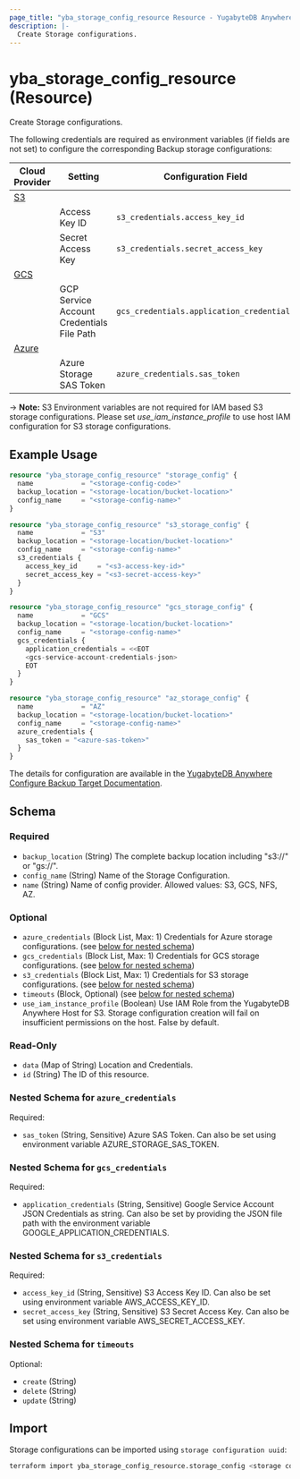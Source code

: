```yaml
---
page_title: "yba_storage_config_resource Resource - YugabyteDB Anywhere"
description: |-
  Create Storage configurations.
---
```


# yba_storage_config_resource (Resource)

Create Storage configurations.

The following credentials are required as environment variables (if fields are not set) to configure the corresponding Backup storage configurations:

|Cloud Provider|Setting|Configuration Field|Environment Variable|
|-------|--------|----------|-------------------------------|
|[S3](https://docs.aws.amazon.com/cli/latest/userguide/cli-configure-envvars.html)||||
||Access Key ID|`s3_credentials.access_key_id`|`AWS_ACCESS_KEY_ID`|
||Secret Access Key|`s3_credentials.secret_access_key`|`AWS_SECRET_ACCESS_KEY`|
|[GCS](https://cloud.google.com/docs/authentication/application-default-credentials)||||
|| GCP Service Account Credentials File Path|`gcs_credentials.application_credentials`|`GOOGLE_APPLICATION_CREDENTIALS`|
|[Azure](https://learn.microsoft.com/en-us/azure/developer/go/azure-sdk-authentication?tabs=bash)||||
||Azure Storage SAS Token|`azure_credentials.sas_token`|`AZURE_STORAGE_SAS_TOKEN`|

-> **Note:** S3 Environment variables are not required for IAM based S3 storage configurations. Please set *use_iam_instance_profile* to use host IAM configuration for S3 storage configurations.

## Example Usage

```terraform
resource "yba_storage_config_resource" "storage_config" {
  name            = "<storage-config-code>"
  backup_location = "<storage-location/bucket-location>"
  config_name     = "<storage-config-name>"
}

resource "yba_storage_config_resource" "s3_storage_config" {
  name            = "S3"
  backup_location = "<storage-location/bucket-location>"
  config_name     = "<storage-config-name>"
  s3_credentials {
    access_key_id     = "<s3-access-key-id>"
    secret_access_key = "<s3-secret-access-key>"
  }
}

resource "yba_storage_config_resource" "gcs_storage_config" {
  name            = "GCS"
  backup_location = "<storage-location/bucket-location>"
  config_name     = "<storage-config-name>"
  gcs_credentials {
    application_credentials = <<EOT
    <gcs-service-account-credentials-json>
    EOT
  }
}

resource "yba_storage_config_resource" "az_storage_config" {
  name            = "AZ"
  backup_location = "<storage-location/bucket-location>"
  config_name     = "<storage-config-name>"
  azure_credentials {
    sas_token = "<azure-sas-token>"
  }
}
```

The details for configuration are available in the [YugabyteDB Anywhere Configure Backup Target Documentation](https://docs.yugabyte.com/preview/yugabyte-platform/configure-yugabyte-platform/backup-target/).

<!-- schema generated by tfplugindocs -->
## Schema

### Required

- `backup_location` (String) The complete backup location including "s3://" or "gs://".
- `config_name` (String) Name of the Storage Configuration.
- `name` (String) Name of config provider. Allowed values: S3, GCS, NFS, AZ.

### Optional

- `azure_credentials` (Block List, Max: 1) Credentials for Azure storage configurations. (see [below for nested schema](#nestedblock--azure_credentials))
- `gcs_credentials` (Block List, Max: 1) Credentials for GCS storage configurations. (see [below for nested schema](#nestedblock--gcs_credentials))
- `s3_credentials` (Block List, Max: 1) Credentials for S3 storage configurations. (see [below for nested schema](#nestedblock--s3_credentials))
- `timeouts` (Block, Optional) (see [below for nested schema](#nestedblock--timeouts))
- `use_iam_instance_profile` (Boolean) Use IAM Role from the YugabyteDB Anywhere Host for S3. Storage configuration creation will fail on insufficient permissions on the host. False by default.

### Read-Only

- `data` (Map of String) Location and Credentials.
- `id` (String) The ID of this resource.

<a id="nestedblock--azure_credentials"></a>
### Nested Schema for `azure_credentials`

Required:

- `sas_token` (String, Sensitive) Azure SAS Token. Can also be set using environment variable AZURE_STORAGE_SAS_TOKEN.


<a id="nestedblock--gcs_credentials"></a>
### Nested Schema for `gcs_credentials`

Required:

- `application_credentials` (String, Sensitive) Google Service Account JSON Credentials as string. Can also be set by providing the JSON file path with the environment variable GOOGLE_APPLICATION_CREDENTIALS.


<a id="nestedblock--s3_credentials"></a>
### Nested Schema for `s3_credentials`

Required:

- `access_key_id` (String, Sensitive) S3 Access Key ID. Can also be set using environment variable AWS_ACCESS_KEY_ID.
- `secret_access_key` (String, Sensitive) S3 Secret Access Key. Can also be set using environment variable AWS_SECRET_ACCESS_KEY.


<a id="nestedblock--timeouts"></a>
### Nested Schema for `timeouts`

Optional:

- `create` (String)
- `delete` (String)
- `update` (String)

## Import

Storage configurations can be imported using `storage configuration uuid`:

```sh
terraform import yba_storage_config_resource.storage_config <storage configuration uuid>
```
